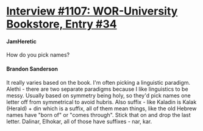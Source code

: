 # [Interview #1107: WOR-University Bookstore, Entry #34](https://www.theoryland.com/intvmain.php?i=1107#34)

#### JamHeretic

How do you pick names?

#### Brandon Sanderson

It really varies based on the book. I'm often picking a linguistic paradigm. Alethi - there are two separate paradigms because I like linguistics to be messy. Usually based on symmetry being holy, so they'd pick names one letter off from symmetrical to avoid hubris. Also suffix - like Kaladin is Kalak (Herald) + din which is a suffix, all of them mean things, like the old Hebrew names have "born of" or "comes through". Stick that on and drop the last letter. Dalinar, Elhokar, all of those have suffixes - nar, kar.

